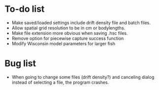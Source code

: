 # To-do list

* Make saved/loaded settings include drift density file and batch files.
* Allow spatial grid resolution to be in cm or bodylengths.
* Make file extension more obvious when saving .hsc files.
* Remove option for piecewise capture success function
* Modify Wisconsin model parameters for larger fish

# Bug list

* When going to change some files (drift density?) and canceling dialog instead of selecting a file, the program crashes.
